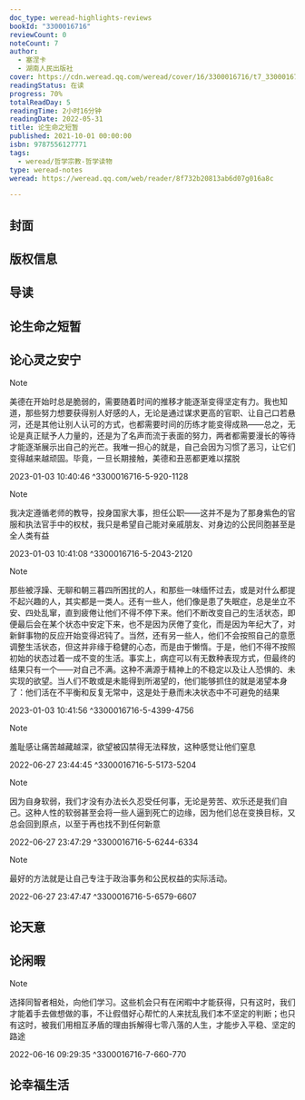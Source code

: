 ```yaml
---
doc_type: weread-highlights-reviews
bookId: "3300016716"
reviewCount: 0
noteCount: 7
author:
  - 塞涅卡
  - 湖南人民出版社
cover: https://cdn.weread.qq.com/weread/cover/16/3300016716/t7_3300016716.jpg
readingStatus: 在读
progress: 70%
totalReadDay: 5
readingTime: 2小时16分钟
readingDate: 2022-05-31
title: 论生命之短暂
published: 2021-10-01 00:00:00
isbn: 9787556127771
tags:
  - weread/哲学宗教-哲学读物
type: weread-notes
weread: https://weread.qq.com/web/reader/8f732b20813ab6d07g016a8c

---
```



## 封面

## 版权信息

## 导读

## 论生命之短暂

## 论心灵之安宁

> [!NOTE] 
> 美德在开始时总是脆弱的，需要随着时间的推移才能逐渐变得坚定有力。我也知道，那些努力想要获得别人好感的人，无论是通过谋求更高的官职、让自己口若悬河，还是其他让别人认可的方式，也都需要时间的历练才能变得成熟——总之，无论是真正赋予人力量的，还是为了名声而流于表面的努力，两者都需要漫长的等待才能逐渐展示出自己的光芒。我唯一担心的就是，自己会因为习惯了恶习，让它们变得越来越顽固。毕竟，一旦长期接触，美德和丑恶都更难以摆脱
> 
> 2023-01-03 10:40:46 ^3300016716-5-920-1128

> [!NOTE] 
> 我决定遵循老师的教导，投身国家大事，担任公职——这并不是为了那身紫色的官服和执法官手中的权杖，我只是希望自己能对亲戚朋友、对身边的公民同胞甚至是全人类有益
> 
> 2023-01-03 10:41:08 ^3300016716-5-2043-2120

> [!NOTE] 
> 那些被浮躁、无聊和朝三暮四所困扰的人，和那些一味缅怀过去，或是对什么都提不起兴趣的人，其实都是一类人。还有一些人，他们像是患了失眠症，总是坐立不安、四处乱窜，直到疲倦让他们不得不停下来。他们不断改变自己的生活状态，即便最后会在某个状态中安定下来，也不是因为厌倦了变化，而是因为年纪大了，对新鲜事物的反应开始变得迟钝了。当然，还有另一些人，他们不会按照自己的意愿调整生活状态，但这并非缘于稳健的心态，而是由于懒惰。于是，他们不得不按照初始的状态过着一成不变的生活。事实上，病症可以有无数种表现方式，但最终的结果只有一个——对自己不满。这种不满源于精神上的不稳定以及让人恐惧的、未实现的欲望。当人们不敢或是未能得到所渴望的，他们能够抓住的就是渴望本身了：他们活在不平衡和反复无常中，这是处于悬而未决状态中不可避免的结果
> 
> 2023-01-03 10:41:56 ^3300016716-5-4399-4756

> [!NOTE] 
> 羞耻感让痛苦越藏越深，欲望被囚禁得无法释放，这种感觉让他们窒息
> 
> 2022-06-27 23:44:45 ^3300016716-5-5173-5204

> [!NOTE] 
> 因为自身软弱，我们才没有办法长久忍受任何事，无论是劳苦、欢乐还是我们自己。这种人性的软弱甚至会将一些人逼到死亡的边缘，因为他们总在变换目标，又总会回到原点，以至于再也找不到任何新意
> 
> 2022-06-27 23:47:29 ^3300016716-5-6244-6334

> [!NOTE] 
> 最好的方法就是让自己专注于政治事务和公民权益的实际活动。
> 
> 2022-06-27 23:47:47 ^3300016716-5-6579-6607

## 论天意

## 论闲暇

> [!NOTE] 
> 选择同智者相处，向他们学习。这些机会只有在闲暇中才能获得，只有这时，我们才能着手去做想做的事，不让假借好心帮忙的人来扰乱我们本不坚定的判断；也只有这时，被我们用相互矛盾的理由拆解得七零八落的人生，才能步入平稳、坚定的路途
> 
> 2022-06-16 09:29:35 ^3300016716-7-660-770

## 论幸福生活

